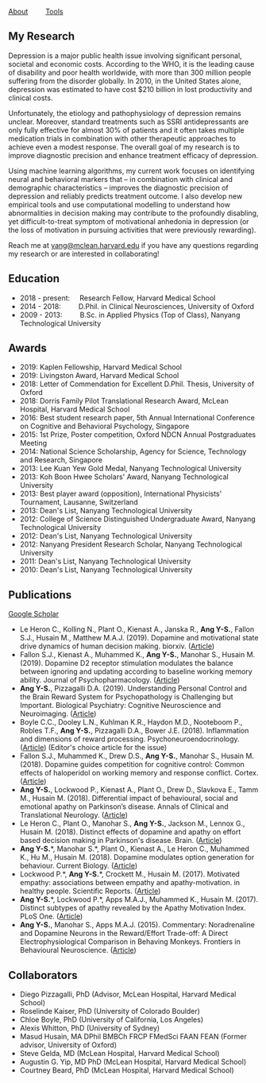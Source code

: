 [About](/index.md) &nbsp;&nbsp;&nbsp;&nbsp;&nbsp;&nbsp;&nbsp; [Tools](/tools.md)

## My Research
Depression is a major public health issue involving significant personal, societal and economic costs. According to the WHO, it is the leading cause of disability and poor health worldwide, with more than 300 million people suffering from the disorder globally. In 2010, in the United States alone, depression was estimated to have cost $210 billion in lost productivity and clinical costs. 

Unfortunately, the etiology and pathophysiology of depression remains unclear. Moreover, standard treatments such as SSRI antidepressants are only fully effective for almost 30% of patients and it often takes multiple medication trials in combination with other therapeutic approaches to achieve even a modest response. The overall goal of my research is to improve diagnostic precision and enhance treatment efficacy of depression.

Using machine learning algorithms, my current work focuses on identifying neural and behavioral markers that – in combination with clinical and demographic characteristics – improves the diagnostic precision of depression and reliably predicts treatment outcome. I also develop new empirical tools and use computational modelling to understand how abnormalities in decision making may contribute to the profoundly disabling, yet difficult-to-treat symptom of motivational anhedonia in depression (or the loss of motivation in pursuing activities that were previously rewarding).

Reach me at yang@mclean.harvard.edu if you have any questions regarding my research or are interested in collaborating!

## Education
* 2018 -  present: &nbsp;&nbsp;&nbsp;                    Research Fellow, Harvard Medical School 
* 2014 - 2018: &nbsp;&nbsp;&nbsp;&nbsp;&nbsp;&nbsp;&nbsp; D.Phil. in Clinical Neurosciences, University of Oxford 
* 2009 - 2013: &nbsp;&nbsp;&nbsp;&nbsp;&nbsp;&nbsp;&nbsp; B.Sc. in Applied Physics (Top of Class), Nanyang Technological                                                                             University

## Awards
* 2019: Kaplen Fellowship, Harvard Medical School 
* 2019: Livingston Award, Harvard Medical School
* 2018: Letter of Commendation for Excellent D.Phil. Thesis, University of Oxford
* 2018: Dorris Family Pilot Translational Research Award, McLean Hospital, Harvard Medical School
* 2016: Best student research paper, 5th Annual International Conference on Cognitive and Behavioral Psychology, Singapore
* 2015: 1st Prize, Poster competition, Oxford NDCN Annual Postgraduates Meeting
* 2014: National Science Scholarship, Agency for Science, Technology and Research, Singapore
* 2013: Lee Kuan Yew Gold Medal, Nanyang Technological University
* 2013: Koh Boon Hwee Scholars' Award, Nanyang Technological University
* 2013: Best player award (opposition), International Physicists' Tournament, Lausanne, Switzerland
* 2013: Dean's List, Nanyang Technological University
* 2012: College of Science Distinguished Undergraduate Award, Nanyang Technological University
* 2012: Dean's List, Nanyang Technological University
* 2012: Nanyang President Research Scholar, Nanyang Technological University
* 2011: Dean's List, Nanyang Technological University
* 2010: Dean's List, Nanyang Technological University

## Publications
[Google Scholar](https://scholar.google.co.uk/citations?user=jP_vtYMAAAAJ&hl=en)
* Le Heron C., Kolling N., Plant O., Kienast A., Janska R., <b>Ang Y-S.</b>, Fallon S.J., Husain M., Matthew M.A.J. (2019). Dopamine and motivational state drive dynamics of human decision making. biorxiv. ([Article](https://www.biorxiv.org/content/10.1101/709857v1)) 
* Fallon S.J., Kienast A., Muhammed K., <b>Ang Y-S.</b>, Manohar S., Husain M. (2019).  Dopamine D2 receptor stimulation modulates the balance between ignoring and updating according to baseline working memory ability. Journal of Psychopharmacology. ([Article](https://journals.sagepub.com/doi/full/10.1177/0269881119872190?url_ver=Z39.88-2003&rfr_id=ori:rid:crossref.org&rfr_dat=cr_pub%3dpubmed)) 
* <b>Ang Y-S.</b>, Pizzagalli D.A. (2019). Understanding Personal Control and the Brain Reward System for Psychopathology is Challenging but Important. Biological Psychiatry: Cognitive Neuroscience and Neuroimaging. ([Article](https://www.biologicalpsychiatrycnni.org/article/S2451-9022(18)30326-4/fulltext))
* Boyle C.C., Dooley L.N., Kuhlman K.R., Haydon M.D., Nooteboom P., Robles T.F., <b>Ang Y-S.</b>, Pizzagalli D.A., Bower J.E. (2018). Inflammation and dimensions of reward processing. Psychoneuroendocrinology. ([Article](https://www.sciencedirect.com/science/article/pii/S030645301830492X)) (Editor's choice article for the issue) 
* Fallon S.J., Muhammed K., Drew D.S., <b>Ang Y-S.</b>, Manohar S., Husain M. (2018). Dopamine guides competition for cognitive control: Common effects of haloperidol on working memory and response conflict. Cortex. ([Article](https://www.sciencedirect.com/science/article/pii/S0010945218304155))
* <b>Ang Y-S.</b>, Lockwood P., Kienast A., Plant O., Drew D., Slavkova E., Tamm M., Husain M. (2018). Differential impact of behavioural, social and emotional apathy on Parkinson’s disease. Annals of Clinical and Translational Neurology. ([Article](https://onlinelibrary.wiley.com/doi/epdf/10.1002/acn3.626))
* Le Heron C., Plant O., Manohar S., <b>Ang Y-S.</b>, Jackson M., Lennox G., Husain M. (2018). Distinct effects of dopamine and apathy on effort based decision making in Parkinson's disease. Brain. ([Article](https://academic.oup.com/brain/article/141/5/1455/4974326))
* <b>Ang Y-S.</b>\*, Manohar S.\*, Plant O., Kienast A., Le Heron C., Muhammed K., Hu M., Husain M. (2018). Dopamine modulates option generation for behaviour. Current Biology. ([Article](https://www.cell.com/current-biology/fulltext/S0960-9822(18)30427-5))
* Lockwood P.\*, <b>Ang Y-S.</b>\*, Crockett M., Husain M. (2017). Motivated empathy: associations between empathy and apathy-motivation. in healthy people. Scientific Reports. ([Article](https://www.nature.com/articles/s41598-017-17415-w))
* <b>Ang Y-S.</b>\*, Lockwood P.\*, Apps M.A.J., Muhammed K., Husain M. (2017). Distinct subtypes of apathy revealed by the Apathy Motivation Index. PLoS One. ([Article](https://journals.plos.org/plosone/article?id=10.1371/journal.pone.0169938))
* <b>Ang Y-S.</b>, Manohar S., Apps M.A.J. (2015). Commentary: Noradrenaline and Dopamine Neurons in the Reward/Effort Trade-off: A Direct Electrophysiological Comparison in Behaving Monkeys. Frontiers in Behavioural Neuroscience. ([Article](https://www.frontiersin.org/articles/10.3389/fnbeh.2015.00310/full))

## Collaborators
* Diego Pizzagalli, PhD (Advisor, McLean Hospital, Harvard Medical School)
* Roselinde Kaiser, PhD (University of Colorado Boulder)
* Chloe Boyle, PhD (University of California, Los Angeles)
* Alexis Whitton, PhD (University of Sydney)
* Masud Husain, MA DPhil BMBCh FRCP FMedSci FAAN FEAN (Former advisor, University of Oxford)
* Steve Gelda, MD (McLean Hospital, Harvard Medical School)
* Augustin G. Yip, MD PhD (McLean Hospital, Harvard Medical School)
* Courtney Beard, PhD (McLean Hospital, Harvard Medical School)
